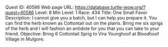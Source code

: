 Quest ID: 40586
Web page URL: https://database.turtle-wow.org/?quest=40586
Level: 8
Min Level: 1
Race: 434
Title: One Small Favor
Description: I cannot give you a batch, but I can help you prepare it. You can find the herb known as Cottontail out on the plains. Bring me six sprigs of the herb and I will fashion an antidote for you that you can take to your friend.
Objective: Bring 6 Cottontail Sprig to Vira Younghoof at Bloodhoof Village in Mulgore.
